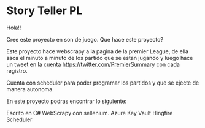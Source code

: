 # Story Teller PL

Hola!! 

Cree este proyecto en son de juego. Que hace este proyecto?

Este proyecto hace webscrapy a la pagina de la premier League, de ella saca el minuto a minuto de los partido que se estan jugando y luego hace un tweet en la cuenta  https://twitter.com/PremierSummary con cada registro.

Cuenta con scheduler para poder programar los partidos y que se ejecte de manera autonoma.

En este proyecto podras encontrar lo siguiente:

Escrito en C#
WebScrapy con sellenium. 
Azure Key Vault
Hingfire Scheduler

